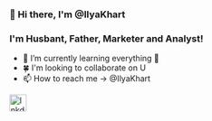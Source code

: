### 👋 Hi there, I'm @IlyaKhart

### I'm Husbant, Father, Marketer and Analyst!

- 👀 I’m currently learning everything 🤣
- 🍀 I'm looking to collaborate on U
- 📫 How to reach me -> @IlyaKhart

[<img alt="lnkdin" width="30px" align="center" src="https://cdn-icons-png.flaticon.com/512/174/174857.png" />](linkedin.com/in/ilya-khart-711047176)

<!---
IlyaKhart/IlyaKhart is a ✨ special ✨ repository because its `README.md` (this file) appears on your GitHub profile.
You can click the Preview link to take a look at your changes.
--->
